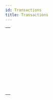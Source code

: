 ```yaml
---
id: Transactions
title: Transactions
---
```

||
|---|
|[<!-- INCLUDE #_command_.Active transaction.Syntax -->](../../commands-legacy/active-transaction.md)<br/><!-- INCLUDE #_command_.Active transaction.Summary -->|
|[<!-- INCLUDE #_command_.CANCEL TRANSACTION.Syntax -->](../../commands-legacy/cancel-transaction.md)<br/><!-- INCLUDE #_command_.CANCEL TRANSACTION.Summary -->|
|[<!-- INCLUDE #_command_.In transaction.Syntax -->](../../commands-legacy/in-transaction.md)<br/><!-- INCLUDE #_command_.In transaction.Summary -->|
|[<!-- INCLUDE #_command_.RESUME TRANSACTION.Syntax -->](../../commands-legacy/resume-transaction.md)<br/><!-- INCLUDE #_command_.RESUME TRANSACTION.Summary -->|
|[<!-- INCLUDE #_command_.START TRANSACTION.Syntax -->](../../commands-legacy/start-transaction.md)<br/><!-- INCLUDE #_command_.START TRANSACTION.Summary -->|
|[<!-- INCLUDE #_command_.SUSPEND TRANSACTION.Syntax -->](../../commands-legacy/suspend-transaction.md)<br/><!-- INCLUDE #_command_.SUSPEND TRANSACTION.Summary -->|
|[<!-- INCLUDE #_command_.Transaction level.Syntax -->](../../commands-legacy/transaction-level.md)<br/><!-- INCLUDE #_command_.Transaction level.Summary -->|
|[<!-- INCLUDE #_command_.VALIDATE TRANSACTION.Syntax -->](../../commands-legacy/validate-transaction.md)<br/><!-- INCLUDE #_command_.VALIDATE TRANSACTION.Summary -->|
